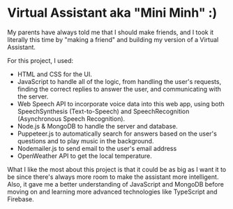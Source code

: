 # Virtual Assistant aka "Mini Minh" :)

My parents have always told me that I should make friends, and I took it literally this time by "making a friend" and building my version of a Virtual Assistant.

For this project, I used:
- HTML and CSS for the UI.
- JavaScript to handle all of the logic, from handling the user's requests, finding the correct replies to answer the user, and communicating with the server.
- Web Speech API to incorporate voice data into this web app, using both SpeechSynthesis (Text-to-Speech) and SpeechRecognition (Asynchronous Speech Recognition).
- Node.js & MongoDB to handle the server and database.
- Puppeteer.js to automatically search for answers based on the user's questions and to play music in the background.
- Nodemailer.js to send email to the user's email address
- OpenWeather API to get the local temperature.

What I like the most about this project is that it could be as big as I want it to be since there's always more room to make the assistant more intelligent. Also, it gave me a better understanding of JavaScript and MongoDB before moving on and learning more advanced technologies like TypeScript and Firebase. 
